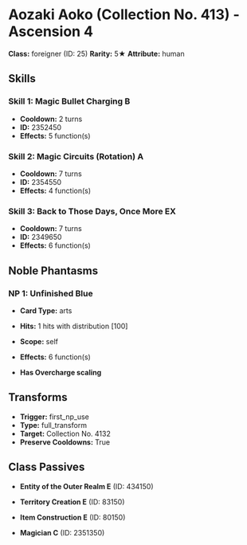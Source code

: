 # Aozaki Aoko (Collection No. 413) - Ascension 4

**Class:** foreigner (ID: 25)
**Rarity:** 5★
**Attribute:** human

## Skills

### Skill 1: Magic Bullet Charging B
- **Cooldown:** 2 turns
- **ID:** 2352450
- **Effects:** 5 function(s)

### Skill 2: Magic Circuits (Rotation) A
- **Cooldown:** 7 turns
- **ID:** 2354550
- **Effects:** 4 function(s)

### Skill 3: Back to Those Days, Once More EX
- **Cooldown:** 7 turns
- **ID:** 2349650
- **Effects:** 6 function(s)

## Noble Phantasms

### NP 1: Unfinished Blue
- **Card Type:** arts
- **Hits:** 1 hits with distribution [100]
- **Scope:** self
- **Effects:** 6 function(s)

- **Has Overcharge scaling**

## Transforms

- **Trigger:** first_np_use
- **Type:** full_transform
- **Target:** Collection No. 4132
- **Preserve Cooldowns:** True

## Class Passives

- **Entity of the Outer Realm E** (ID: 434150)

- **Territory Creation E** (ID: 83150)

- **Item Construction E** (ID: 80150)

- **Magician C** (ID: 2351350)
